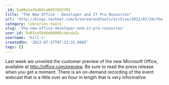 ```yaml
---
_id: 5a88e1afbd6dca0d5f0d2f92
title: "The New Office - Developer and IT Pro Resources"
url: 'http://blogs.technet.com/b/serverandtools/archive/2012/07/24/the-new-office-blog-and-resource-roll.aspx'
category: libraries-tools
slug: 'the-new-office-developer-and-it-pro-resources'
user_id: 5a83ce59d6eb0005c4ecda2c
username: 'bill-s'
createdOn: '2012-07-27T07:23:22.000Z'
tags: []
---
```


Last week we unveiled the customer preview of the new Microsoft Office, available at http://office.com/preview. Be sure to read the press release when you get a moment. There is an on-demand recording of the event webcast that is a little over an hour in length that is very informative.
